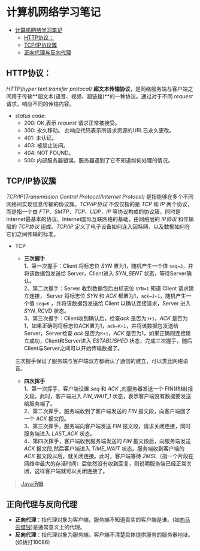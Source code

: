 # 计算机网络学习笔记

- [计算机网络学习笔记](#计算机网络学习笔记)
  - [HTTP协议：](#http协议)
  - [TCP/IP协议簇](#tcpip协议簇)
  - [正向代理与反向代理](#正向代理与反向代理)

## HTTP协议：
*HTTP(hyper text transfer protocal)* **超文本传输协议**，是网络服务端与客户端之间用于传输**超文本(语音、视频、超链接)**的一种协议。通过对于不同 *request* 请求，响应不同的传输内容。

- *status code*:
  - 200: OK,表示 *request* 请求正常被接受。
  - 300: 永久移动。 此响应代码表示所请求资源的URL已永久更改。
  - 401: 未认证。
  - 403: 被禁止访问。
  - 404: NOT FOUND。
  - 500: 内部服务器错误。服务器遇到了它不知道如何处理的情况。

## TCP/IP协议簇
*TCP/IP(Transmission Control Protocol/Internet Protocol)* 是指能够在多个不同网络间实现信息传输的协议簇。*TCP/IP协议* 不仅仅指的是 *TCP* 和 *IP* 两个协议，而是指一个由 *FTP、SMTP、TCP、UDP、IP* 等协议构成的协议簇，同时是Internet最基本的协议、Internet国际互联网络的基础，由网络层的 *IP协议* 和传输层的 *TCP协议* 组成。*TCP/IP* 定义了电子设备如何连入因特网，以及数据如何在它们之间传输的标准。

- TCP  
  - **三次握手**  
  1、第一次握手：Client 将标志位 *SYN* 置为1，随机产生一个值 `seq=J`，并将该数据包发送给 Server，Client进入 *SYN_SENT* 状态，等待Server确认。  
  2、第二次握手：Server 收到数据包后由标志位 `SYN=1` 知道 Client 请求建立连接， Server 将标志位 *SYN* 和 *ACK* 都置为1，`ack=J+1`，随机产生一个值 `seq=K` ，并将该数据包发送给 Client 以确认连接请求，Server 进入 *SYN_RCVD* 状态。  
  3、第三次握手：Client收到确认后，检查*ack* 是否为`J+1`，*ACK* 是否为1，如果正确则将标志位ACK置为1，`ack=K+1`，并将该数据包发送给Server，Server检查 *ack* 是否为`K+1`，*ACK* 是否为1，如果正确则连接建立成功，Client和Server进入 *ESTABLISHED* 状态，完成三次握手，随后Client与Server之间可以开始传输数据了。

  三次握手保证了服务端与客户端双方都确认了通信的建立，可以类比网络语音。

  - **四次挥手**  
  1、第一次挥手，客户端设置 *seq* 和 *ACK* ,向服务器发送一个 FIN(终结)报文段。此时，客户端进入 *FIN_WAIT_1* 状态，表示客户端没有数据要发送给服务端了。  
  2、第二次挥手，服务端收到了客户端发送的 *FIN* 报文段，向客户端回了一个 *ACK* 报文段。  
  3、第三次挥手，服务端向客户端发送 *FIN* 报文段，请求关闭连接，同时服务端进入 *LAST_ACK* 状态。  
  4、第四次挥手，客户端收到服务端发送的 *FIN* 报文段后，向服务端发送 *ACK* 报文段,然后客户端进入 *TIME_WAIT* 状态。服务端收到客户端的 *ACK* 报文段以后，就关闭连接。此时，客户端等待 *2MSL*（指一个片段在网络中最大的存活时间）后依然没有收到回复，则说明服务端已经正常关闭，这样客户端就可以关闭连接了。
> [Java汤姆](https://zhuanlan.zhihu.com/p/128000072)  

## 正向代理与反向代理
- **正向代理**：指代理对象为客户端，服务端不知道真实的客户端是谁。(如[向马云借钱](https://www.zhihu.com/question/24723688))是通常意义上的代理。
- **反向代理**：指代理对象为服务端，客户端不清楚具体提供服务的服务器地址。(如拨打10086)

